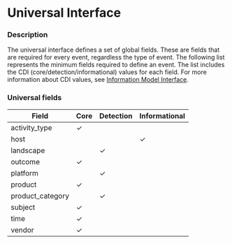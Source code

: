  Universal Interface
====================

###  Description

The universal interface defines a set of global fields. These are fields that are required for every event, regardless the type of event. The following list represents the minimum fields required to define an event. The list includes the CDI (core/detection/informational) values for each field. For more information about CDI values, see [Information Model Interface](https://docs.exabeam.com/en/content/all/exabeam-security-content/182296-security-content-in-the-common-information-model-structure.html#UUID-6a60b174-21d7-7d57-4a23-9a3f7a663f29).


###  Universal fields

| Field            | Core     | Detection | Informational |
| ---------------- | -------- | --------- | ------------- |
| activity_type    | &#10003; |           |               |
| host             |          |           | &#10003;      |
| landscape        |          | &#10003;  |               |
| outcome          | &#10003; |           |               |
| platform         |          | &#10003;  |               |
| product          | &#10003; |           |               |
| product_category |          | &#10003;  |               |
| subject          | &#10003; |           |               |
| time             | &#10003; |           |               |
| vendor           | &#10003; |           |               |
